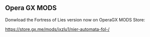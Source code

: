 ## Opera GX MODS
Donwload the Fortress of Lies version now on OperaGX MODS Store:

https://store.gx.me/mods/ixzlu1/nier-automata-fol-/
